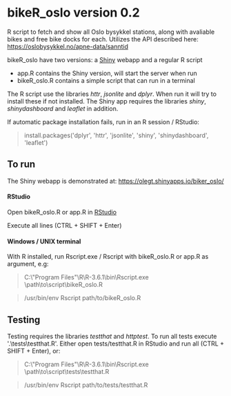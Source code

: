 # bikeR_oslo version 0.2

R script to fetch and show all Oslo bysykkel stations, along with avaliable bikes and free bike docks for each. Utilizes the API described here: https://oslobysykkel.no/apne-data/sanntid

bikeR_oslo have two versions: a [Shiny](https://shiny.rstudio.com/) webapp and a regular R script

- app.R contains the Shiny version, will start the server when run
- bikeR_oslo.R contains a simple script that can run in a terminal

The R script use the libraries _httr_, _jsonlite_ and _dplyr_. When run it will try to install these if not installed. The Shiny app requires the libraries _shiny_, _shinydashboard_ and _leaflet_ in addition.

If automatic package installation fails, run in an R session / RStudio:
> install.packages('dplyr', 'httr', 'jsonlite', 'shiny', 'shinydashboard', 'leaflet')

## To run 
The Shiny webapp is demonstrated at: https://olegt.shinyapps.io/biker_oslo/ 

#### RStudio
Open bikeR_oslo.R or app.R in [RStudio](https://rstudio.com/)

Execute all lines (CTRL + SHIFT + Enter)

#### Windows / UNIX terminal
With R installed, run Rscript.exe / Rscript with bikeR_oslo.R or app.R as argument, e.g:

> C:\\"Program Files"\R\R-3.6.1\bin\Rscript.exe \path\to\script\bikeR_oslo.R

> /usr/bin/env Rscript path/to/bikeR_oslo.R

## Testing

Testing requires the libraries _testthat_ and _httptest_. To run all tests execute '.\tests\testthat.R'. Either open tests/testthat.R in RStudio and run all (CTRL + SHIFT + Enter), or:

> C:\\"Program Files"\R\R-3.6.1\bin\Rscript.exe \path\to\script\tests\testthat.R

> /usr/bin/env Rscript path/to/tests/testthat.R